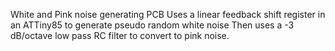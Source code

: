 White and Pink noise generating PCB
Uses a linear feedback shift register in an ATTiny85 to generate pseudo random white noise
Then uses a -3 dB/octave low pass RC filter to convert to pink noise.
